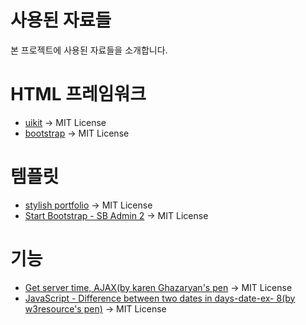 # 사용된 자료들
본 프로젝트에 사용된 자료들을 소개합니다.

# HTML 프레임워크
 - [uikit](https://getuikit.com/) → MIT License
 - [bootstrap](https://getbootstrap.com/) → MIT License

# 템플릿
 - [stylish portfolio](https://startbootstrap.com/template-overviews/stylish-portfolio/) → MIT License
 - [Start Bootstrap - SB Admin 2](https://startbootstrap.com/theme/sb-admin-2/) → MIT License

# 기능
 - [Get server time, AJAX(by karen Ghazaryan's pen](https://codepen.io/karengh/pen/GZNVdQ) → MIT License
 - [JavaScript - Difference between two dates in days-date-ex- 8(by w3resource's pen)](https://codepen.io/w3resource/pen/jKYQvM) → MIT License